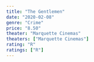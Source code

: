 ```yaml
---
title: "The Gentlemen"
date: "2020-02-08"
genre: "Crime"
price: "8.50"
theater: "Marquette Cinemas"
theaters: ["Marquette Cinemas"]
rating: "R"
ratings: ["R"]
---
```

